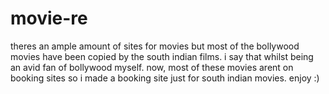 # movie-re
theres an ample amount of sites for movies but most of the bollywood movies have been copied by the south indian films. i say that whilst being an avid fan of bollywood myself. now, most of these movies arent on booking sites so i made a booking site just for south indian movies. enjoy :)
